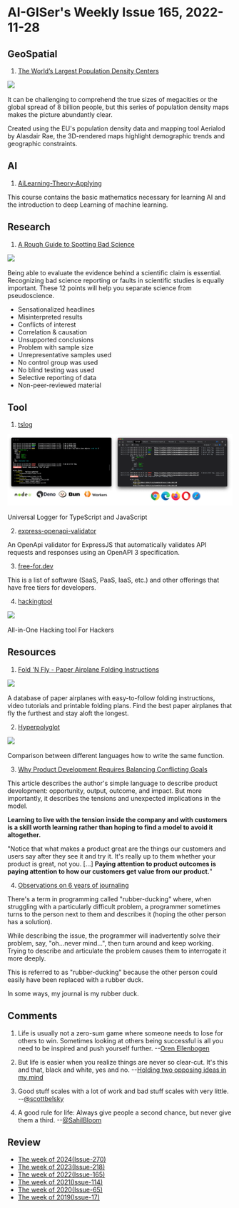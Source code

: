 # AI-GISer's Weekly Issue 165, 2022-11-28

## GeoSpatial

1. [The World’s Largest Population Density Centers](apitalist.com/cp/3d-mapping-the-worlds-largest-population-densities/)

![](https://www.visualcapitalist.com/wp-content/uploads/2020/08/global-population-density-spikes-3d-mapped-1200px.png)

It can be challenging to comprehend the true sizes of megacities or the global spread of 8 billion people, but this series of population density maps makes the picture abundantly clear.

Created using the EU's population density data and mapping tool Aerialod by Alasdair Rae, the 3D-rendered maps highlight demographic trends and geographic constraints.

## AI

1. [AiLearning-Theory-Applying](https://github.com/ben1234560/AiLearning-Theory-Applying)

This course contains the basic mathematics necessary for learning AI and the introduction to deep Learning of machine learning.

## Research

1. [A Rough Guide to Spotting Bad Science](https://www.compoundchem.com/2014/04/02/a-rough-guide-to-spotting-bad-science/)

![](https://qph.cf2.quoracdn.net/main-qimg-43ecd5d5835f91699e2f5901a4324c65-pjlq)

Being able to evaluate the evidence behind a scientific claim is essential. Recognizing bad science reporting or faults in scientific studies is equally important. These 12 points will help you separate science from pseudoscience.

- Sensationalized headlines
- Misinterpreted results
- Conflicts of interest
- Correlation & causation
- Unsupported conclusions
- Problem with sample size
- Unrepresentative samples used
- No control group was used
- No blind testing was used
- Selective reporting of data
- Non-peer-reviewed material

## Tool

1. [tslog](https://github.com/fullstack-build/tslog)

![](https://raw.githubusercontent.com/fullstack-build/tslog/master/docs/assets/tslog.png)

Universal Logger for TypeScript and JavaScript

2. [express-openapi-validator](https://github.com/cdimascio/express-openapi-validator)

An OpenApi validator for ExpressJS that automatically validates API requests and responses using an OpenAPI 3 specification.

3. [free-for.dev](https://github.com/ripienaar/free-for-dev)

This is a list of software (SaaS, PaaS, IaaS, etc.) and other offerings that have free tiers for developers.

4. [hackingtool](https://github.com/Z4nzu/hackingtool)

![](https://img.hellogithub.com/i/kInlNipHMPG1Vxw_1669388559.png)

All-in-One Hacking tool For Hackers

## Resources

1. [Fold 'N Fly - Paper Airplane Folding Instructions](https://www.foldnfly.com/)

![](https://assets.bestxtools.com/s1/main/images/2022-11-24-15-12-02.png)

A database of paper airplanes with easy-to-follow folding instructions, video tutorials and printable folding plans. Find the best paper airplanes that fly the furthest and stay aloft the longest.

2. [Hyperpolyglot](https://hyperpolyglot.org/)

![](https://imgs.zhubai.love/bafd3d249ce44e40b8a3cb494419c3f6.png)

Comparison between different languages how to write the same function.

3. [Why Product Development Requires Balancing Conflicting Goals](https://www.jpattonassociates.com/tension/)

This article describes the author's simple language to describe product development: opportunity, output, outcome, and impact. But more importantly, it describes the tensions and unexpected implications in the model.

**Learning to live with the tension inside the company and with customers is a skill worth learning rather than hoping to find a model to avoid it altogether.**

"Notice that what makes a product great are the things our customers and users say after they see it and try it. It's really up to them whether your product is great, not you. [...] **Paying attention to product outcomes is paying attention to how our customers get value from our product.**"

4. [Observations on 6 years of journaling](https://herman.bearblog.dev/years-of-journaling/)

There's a term in programming called "rubber-ducking" where, when struggling with a particularly difficult problem, a programmer sometimes turns to the person next to them and describes it (hoping the other person has a solution).

While describing the issue, the programmer will inadvertently solve their problem, say, "oh…never mind…", then turn around and keep working. Trying to describe and articulate the problem causes them to interrogate it more deeply.

This is referred to as "rubber-ducking" because the other person could easily have been replaced with a rubber duck.

In some ways, my journal is my rubber duck.

## Comments

1. Life is usually not a zero-sum game where someone needs to lose for others to win. Sometimes looking at others being successful is all you need to be inspired and push yourself further.
   --[Oren Ellenbogen](https://softwareleadweekly.com/issues/522)

2. But life is easier when you realize things are never so clear-cut. It's this and that, black and white, yes and no.
   --[Holding two opposing ideas in my mind](https://alfredlua.substack.com/p/holding-two-opposing-ideas-in-my)

3. Good stuff scales with a lot of work and bad stuff scales with very little.
   --[@scottbelsky](https://twitter.com/scottbelsky/status/1595634856217624576)

4. A good rule for life: Always give people a second chance, but never give them a third.
   --[@SahilBloom](https://twitter.com/SahilBloom/status/1595109492634849281)

## Review

- [The week of 2024(Issue-270)](../2024/issue-270.md)
- [The week of 2023(Issue-218)](../2023/issue-218.md)
- [The week of 2022(Issue-165)](../2022/issue-166.md)
- [The week of 2021(Issue-114)](../2021/issue-114.md)
- [The week of 2020(Issue-65)](../2020/issue-62.md)
- [The week of 2019(Issue-17)](../2019/issue-17.md)
